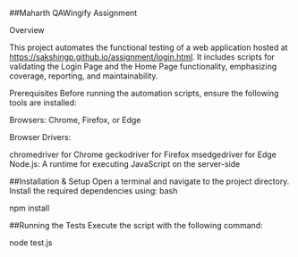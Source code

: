 ##Maharth QAWingify Assignment

Overview

This project automates the functional testing of a web application hosted at https://sakshingp.github.io/assignment/login.html. 
It includes scripts for validating the Login Page and the Home Page functionality, emphasizing coverage, reporting, and maintainability.

Prerequisites
Before running the automation scripts, ensure the following tools are installed:

Browsers: 
Chrome, Firefox, or Edge

Browser Drivers:

chromedriver for Chrome
geckodriver for Firefox
msedgedriver for Edge
Node.js: A runtime for executing JavaScript on the server-side

##Installation & Setup
Open a terminal and navigate to the project directory.
Install the required dependencies using:
bash

npm install


##Running the Tests
Execute the script with the following command:


node test.js
